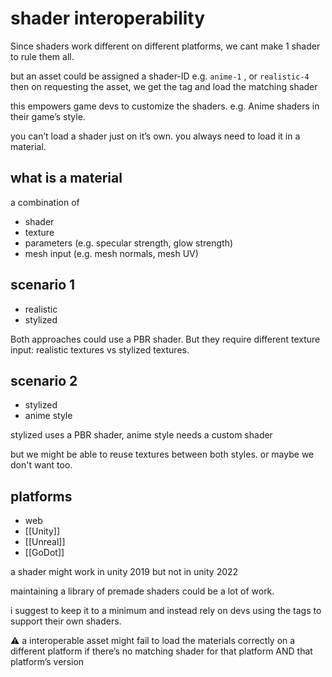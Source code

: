 # shader interoperability

Since shaders work different on different platforms, we cant make 1 shader to rule them all.

but an asset could be assigned a shader-ID e.g. `anime-1` , or `realistic-4` then on requesting the asset, we get the tag and load the matching shader

this empowers game devs to customize the shaders. e.g. Anime shaders in their game’s style.

you can’t load a shader just on it’s own. you always need to load it in a material.

## what is a material

a combination of

- shader
- texture
- parameters (e.g. specular strength, glow strength)
- mesh input (e.g. mesh normals, mesh UV)

## scenario 1

- realistic
- stylized

Both approaches could use a PBR shader. But they require different texture input: realistic textures vs stylized textures.

## scenario 2

- stylized
- anime style

stylized uses a PBR shader, anime style needs a custom shader

but we might be able to reuse textures between both styles. or maybe we don't want too.

## platforms
- web
- [[Unity]]
- [[Unreal]]
- [[GoDot]] 

a shader might work in unity 2019 but not in unity 2022

maintaining a library of premade shaders could be a lot of work.

i suggest to keep it to a minimum and instead rely on devs using the tags to support their own shaders.

<aside> ⚠️ a interoperable asset might fail to load the materials correctly on a different platform if there’s no matching shader for that platform AND that platform’s version

</aside>